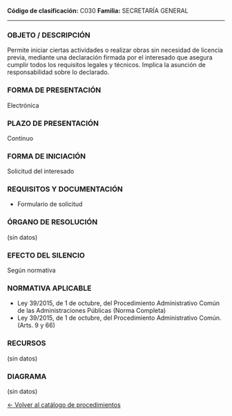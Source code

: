 
**Código de clasificación:** C030
**Familia:** SECRETARÍA GENERAL

---

### OBJETO / DESCRIPCIÓN

Permite iniciar ciertas actividades o realizar obras sin necesidad de licencia previa, mediante una declaración firmada por el interesado que asegura cumplir todos los requisitos legales y técnicos. Implica la asunción de responsabilidad sobre lo declarado.

### FORMA DE PRESENTACIÓN

Electrónica

### PLAZO DE PRESENTACIÓN

Continuo

### FORMA DE INICIACIÓN

Solicitud del interesado

### REQUISITOS Y DOCUMENTACIÓN

- Formulario de solicitud

### ÓRGANO DE RESOLUCIÓN

(sin datos)

### EFECTO DEL SILENCIO

Según normativa

### NORMATIVA APLICABLE

- Ley 39/2015, de 1 de octubre, del Procedimiento Administrativo Común de las Administraciones Públicas (Norma Completa)
- Ley 39/2015, de 1 de octubre, del Procedimiento Administrativo Común. (Arts. 9 y 66)

### RECURSOS

(sin datos)

### DIAGRAMA

(sin datos)


[← Volver al catálogo de procedimientos](../buscador.md)